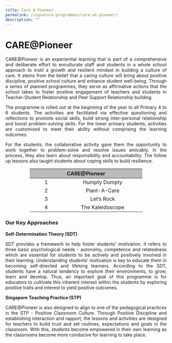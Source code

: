 ```yaml
---
title: Care @ Pioneer
permalink: /signature-programmes/care-at-pioneer/
description: ""
---
```

# CARE@Pioneer
<p align="Justify">CARE@Pioneer is an experiential learning that is part of a comprehensive and deliberate effort to enculturate staff and students in a whole school approach to instil a growth and resilient mindset in building a culture of care. It stems from the belief that a caring culture will bring about positive discipline, positive school culture and enhance student well-being. Through a series of planned programmes, they serve as affirmative actions that the school takes to foster positive engagement of teachers and students in Teacher-Student Relationship and Peer Support Relationship building.</p>

<p align="Justify">The programme is rolled out at the beginning of the year to all Primary 4 to 6 students. The activities are facilitated via effective questioning and reflections to promote social skills, build strong inter-personal relationship and boost problem-solving skills. For the lower primary students, activities are customised to meet their ability without comprising the learning outcomes.</p>

<p align="Justify">For the students, the collaborative activity gave them the opportunity to work together to problem-solve and resolve issues amicably. In the process, they also learn about responsibility and accountability. The follow up lessons also taught students about coping skills to build resilience.</p>

<center>
<table style="width: 70%;">
<thead>
<tr>
<th style="width: 435.5px; background-color: #bbbbbb; text-align: center;" colspan="2">CARE@Pioneer</th>
</tr>
</thead>
<tbody>
<tr>
<td style="width: 130.641px; text-align: center;">1</td>
<td style="width: 304.859px; text-align: center;">Humpty Dumpty</td>
</tr>
<tr>
<td style="width: 130.641px; text-align: center;">2</td>
<td style="width: 304.859px; text-align: center;">Plant-A-Care</td>
</tr>
<tr>
<td style="width: 130.641px; text-align: center;">3</td>
<td style="width: 304.859px; text-align: center;">Let’s Rock</td>
</tr>
<tr>
<td style="width: 130.641px; text-align: center;">4</td>
<td style="width: 304.859px; text-align: center;">The Kaleidoscope</td>
</tr>
</tbody>
</table>
</center>



### Our Key Approaches
**Self-Determination Theory (SDT)**

<p align="Justify">SDT provides a framework to help foster students’ motivation. It refers to three basic psychological needs - autonomy, competence and relatedness which are essential for students to be actively and positively involved in their learning. Understanding students’ motivation is key to educate them in becoming self-directed and lifelong learners. According to the SDT, students have a natural tendency to explore their environments, to grow, learn and develop. Thus, an important goal of this programme is for educators to cultivate this inherent interest within the students by exploring positive traits and interest to yield positive outcomes.</p>

**Singapore Teaching Practice (STP)**

<p align="Justify">CARE@Pioneer is also designed to align to one of the pedagogical practices in the STP - Positive Classroom Culture. Through Positive Discipline and establishing interaction and rapport, the lessons and activities are designed for teachers to build trust and set routines, expectations and goals in the classroom. With this, students become empowered in their own learning as the classrooms become more conducive for learning to take place.</p>